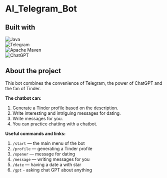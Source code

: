 # AI_Telegram_Bot

## Built with
![Java](https://img.shields.io/badge/java-%23ED8B00.svg?style=for-the-badge&logo=openjdk&logoColor=white)
<br>
![Telegram](https://img.shields.io/badge/Telegram-2CA5E0?style=for-the-badge&logo=telegram&logoColor=white)
<br>
![Apache Maven](https://img.shields.io/badge/Apache%20Maven-C71A36?style=for-the-badge&logo=Apache%20Maven&logoColor=white)
<br>
![ChatGPT](https://img.shields.io/badge/chatGPT-74aa9c?style=for-the-badge&logo=openai&logoColor=white)
<br>

## About the project
This bot combines the convenience of Telegram, the power of ChatGPT and the fan of Tinder.

**The chatbot can:**
1. Generate a Tinder profile based on the description.
2. Write interesting and intriguing messages for dating.
3. Write messages for you.
4. You can practice chatting with a chatbot. 


**Useful commands and links:**
1. ```/start``` — the main menu of the bot
2. ```/profile``` — generating a Tinder profile 
3. ```/opener``` — message for dating 
4. ```/message``` — writing messages for you
5. ```/date``` — having a date a with star
6. ```/gpt``` - asking chat GPT about anything
